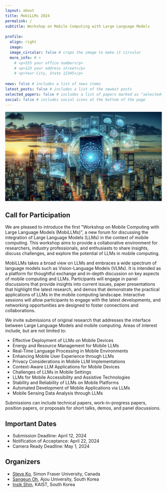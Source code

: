 ```yaml
---
layout: about
title: MobiLLMs 2024
permalink: /
subtitle: Workshop on Mobile Computing with Large Language Models

profile:
  align: right
  image:
  image_circular: false # crops the image to make it circular
  more_info: # >
    # <p>555 your office number</p>
    # <p>123 your address street</p>
    # <p>Your City, State 12345</p>

news: false # includes a list of news items
latest_posts: false # includes a list of the newest posts
selected_papers: false # includes a list of papers marked as "selected={true}"
social: false # includes social icons at the bottom of the page
---
```


![](assets/img/background.webp)

## Call for Participation

We are pleased to introduce the first "Workshop on Mobile Computing with Large Language Models
(MobiLLMs)", a new forum for discussing the integration of Large Language Models (LLMs) in the
context of mobile computing. This workshop aims to provide a collaborative environment for
researchers, industry professionals, and enthusiasts to share insights, discuss challenges, and
explore the potential of LLMs in mobile computing.

MobiLLMs takes a broad view on LLMs and embraces a wide spectrum of language models such as
Vision-Language Models (VLMs). It is intended as a platform for thoughtful exchange and in-depth
discussion on key aspects of mobile computing and LLMs. Participants will engage in panel
discussions that provide insights into current issues, paper presentations that highlight the latest
research, and demos that demonstrate the practical applications of LLMs in the mobile computing
landscape. Interactive sessions will allow participants to engage with the latest developments, and
networking opportunities are designed to foster connections and collaborations.

We invite submissions of original research that addresses the interface between Large Language
Models and mobile computing. Areas of interest include, but are not limited to:

* Effective Deployment of LLMs on Mobile Devices
* Energy and Resource Management for Mobile LLMs
* Real-Time Language Processing in Mobile Environments
* Enhancing Mobile User Experience through LLMs
* Privacy Considerations in Mobile LLM Implementations
* Context-Aware LLM Applications for Mobile Devices
* Challenges of LLMs in Mobile Settings
* LLMs for Mobile Accessibility and Assistive Technologies
* Stability and Reliability of LLMs on Mobile Platforms
* Automated Development of Mobile Applications via LLMs
* Mobile Sensing Data Analysis through LLMs

Submissions can include technical papers, work-in-progress papers, position papers, or proposals for
short talks, demos, and panel discussions.

## Important Dates

* Submission Deadline: April 12, 2024
* Notification of Acceptance: April 22, 2024
* Camera Ready Deadline: May 1, 2024

## Organizers

* [Steve Ko](https://steveyko.github.io), Simon Fraser University, Canada
* [Sangeun Oh](https://sites.google.com/view/sangeunoh), Ajou University, South Korea
* [Insik Shin](http://cps.kaist.ac.kr/~ishin/), KAIST, South Korea
